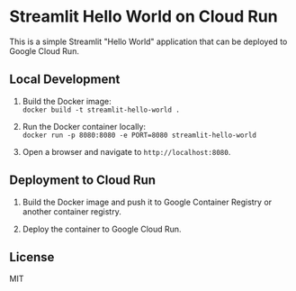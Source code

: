 
# Streamlit Hello World on Cloud Run

This is a simple Streamlit "Hello World" application that can be deployed to Google Cloud Run.

## Local Development

1. Build the Docker image:  
   `docker build -t streamlit-hello-world .`

2. Run the Docker container locally:  
   `docker run -p 8080:8080 -e PORT=8080 streamlit-hello-world`

3. Open a browser and navigate to `http://localhost:8080`.

## Deployment to Cloud Run

1. Build the Docker image and push it to Google Container Registry or another container registry.

2. Deploy the container to Google Cloud Run.

## License

MIT
